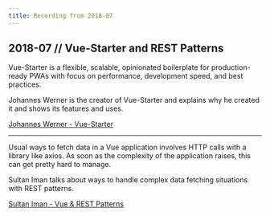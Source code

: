 ```yaml
---
title: Recording from 2018-07
---
```


## 2018-07 // Vue-Starter and REST Patterns

Vue-Starter is a flexible, scalable, opinionated boilerplate for production-ready PWAs with focus on performance, development speed, and best practices.

Johannes Werner is the creator of Vue-Starter and explains why he created it and shows its features and uses.

<ClientOnly><youtube video-id="NM2cSBKRtcY" /></ClientOnly>

[Johannes Werner - Vue-Starter](https://www.youtube.com/watch?v=NM2cSBKRtcY)

---

Usual ways to fetch data in a Vue application involves HTTP calls with a library like axios. As soon as the complexity of the application raises, this can get pretty hard to manage.

Sultan Iman talks about ways to handle complex data fetching situations with REST patterns.

<ClientOnly><youtube video-id="-NveURQr4Yw" /></ClientOnly>

[Sultan Iman - Vue & REST Patterns](https://www.youtube.com/watch?v=-NveURQr4Yw)
